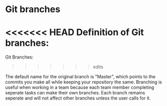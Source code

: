 # Git branches
<<<<<<< HEAD
Definition of Git branches:
=======
Git Branches: 
>>>>>>> edits

The default name for the original branch is "Master", which points to the commits you make all while keeping your repository the same. Branching is useful when working in a team because each team member completing seperate tasks can make their own branches. Each branch remains seperate and will not affect other branches unless the user calls for it.